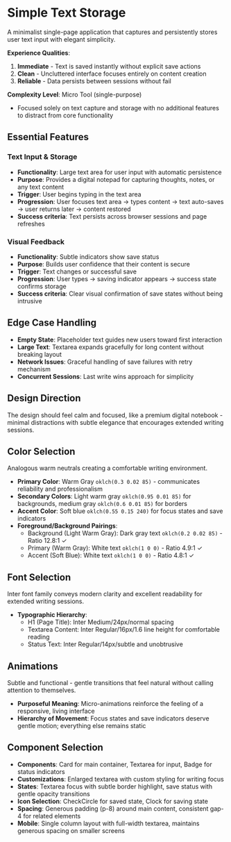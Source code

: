 # Simple Text Storage

A minimalist single-page application that captures and persistently stores user text input with elegant simplicity.

**Experience Qualities**:
1. **Immediate** - Text is saved instantly without explicit save actions
2. **Clean** - Uncluttered interface focuses entirely on content creation  
3. **Reliable** - Data persists between sessions without fail

**Complexity Level**: Micro Tool (single-purpose)
- Focused solely on text capture and storage with no additional features to distract from core functionality

## Essential Features

### Text Input & Storage
- **Functionality**: Large text area for user input with automatic persistence
- **Purpose**: Provides a digital notepad for capturing thoughts, notes, or any text content
- **Trigger**: User begins typing in the text area
- **Progression**: User focuses text area → types content → text auto-saves → user returns later → content restored
- **Success criteria**: Text persists across browser sessions and page refreshes

### Visual Feedback
- **Functionality**: Subtle indicators show save status
- **Purpose**: Builds user confidence that their content is secure
- **Trigger**: Text changes or successful save
- **Progression**: User types → saving indicator appears → success state confirms storage
- **Success criteria**: Clear visual confirmation of save states without being intrusive

## Edge Case Handling

- **Empty State**: Placeholder text guides new users toward first interaction
- **Large Text**: Textarea expands gracefully for long content without breaking layout
- **Network Issues**: Graceful handling of save failures with retry mechanism
- **Concurrent Sessions**: Last write wins approach for simplicity

## Design Direction

The design should feel calm and focused, like a premium digital notebook - minimal distractions with subtle elegance that encourages extended writing sessions.

## Color Selection

Analogous warm neutrals creating a comfortable writing environment.

- **Primary Color**: Warm Gray `oklch(0.3 0.02 85)` - communicates reliability and professionalism
- **Secondary Colors**: Light warm gray `oklch(0.95 0.01 85)` for backgrounds, medium gray `oklch(0.6 0.01 85)` for borders
- **Accent Color**: Soft blue `oklch(0.55 0.15 240)` for focus states and save indicators
- **Foreground/Background Pairings**: 
  - Background (Light Warm Gray): Dark gray text `oklch(0.2 0.02 85)` - Ratio 12.8:1 ✓
  - Primary (Warm Gray): White text `oklch(1 0 0)` - Ratio 4.9:1 ✓
  - Accent (Soft Blue): White text `oklch(1 0 0)` - Ratio 4.8:1 ✓

## Font Selection

Inter font family conveys modern clarity and excellent readability for extended writing sessions.

- **Typographic Hierarchy**: 
  - H1 (Page Title): Inter Medium/24px/normal spacing
  - Textarea Content: Inter Regular/16px/1.6 line height for comfortable reading
  - Status Text: Inter Regular/14px/subtle and unobtrusive

## Animations

Subtle and functional - gentle transitions that feel natural without calling attention to themselves.

- **Purposeful Meaning**: Micro-animations reinforce the feeling of a responsive, living interface
- **Hierarchy of Movement**: Focus states and save indicators deserve gentle motion; everything else remains static

## Component Selection

- **Components**: Card for main container, Textarea for input, Badge for status indicators
- **Customizations**: Enlarged textarea with custom styling for writing focus
- **States**: Textarea focus with subtle border highlight, save status with gentle opacity transitions  
- **Icon Selection**: CheckCircle for saved state, Clock for saving state
- **Spacing**: Generous padding (p-8) around main content, consistent gap-4 for related elements
- **Mobile**: Single column layout with full-width textarea, maintains generous spacing on smaller screens